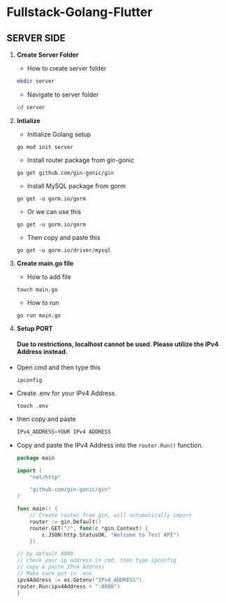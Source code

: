 # Fullstack-Golang-Flutter

## SERVER SIDE

1. **Create Server Folder**

   - How to create server folder

   ```bash
   mkdir server
   ```

   - Navigate to server folder

   ```bash
   cd server
   ```

2. **Intialize**

   - Initialize Golang setup

   ```
   go mod init server
   ```

   - Install router package from gin-gonic

   ```
   go get github.com/gin-gonic/gin
   ```

   - Install MySQL package from gorm

   ```
   go get -u gorm.io/gorm
   ```

   - Or we can use this

   ```
   go get -u gorm.io/gorm
   ```

   - Then copy and paste this

   ```
   go get -u gorm.io/driver/mysql
   ```

3. **Create main.go file**

   - How to add file

   ```
   touch main.go
   ```

    - How to run
    ```
    go run main.go
    ```

4. **Setup PORT**
 
    #### Due to restrictions, localhost cannot be used. Please utilize the IPv4 Address instead.

- Open cmd and then type this
    ```
    ipconfig
    ```
- Create .env for your IPv4 Address

    ```
    touch .env
    ```

- then copy and paste

    ```go
    IPv4_ADDRESS=YOUR IPv4 ADDRESS
    ```

- Copy and paste the IPv4 Address into the `router.Run()` function.

    ```go
    package main

    import (
        "net/http"

        "github.com/gin-gonic/gin"
    )

    func main() {
        // Create router from gin, will automatically import
        router := gin.Default()
        router.GET("/", func(c *gin.Context) {
            c.JSON(http.StatusOK, "Welcome to Test API")
        })

    // by default 8080
    // check your ip address in cmd, then type ipconfig
    // copy & paste IPv4 Address
    // Make sure put in .env
    ipv4Address := os.Getenv("IPv4_ADDRESS")
    router.Run(ipv4Address + ":8080")
    }
    ```
